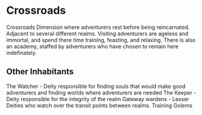 # Crossroads

Crossroads Dimension where adventurers rest before being reincarnated. Adjacent to several different realms.
Visiting adventurers are ageless and immortal, and spend there time training, feasting, and relaxing.
There is also an academy, staffed by adventurers who have chosen to remain here indefinately.

## Other Inhabitants
The Watcher - Deity responsible for finding souls that would make good adventurers and finding worlds where adventurers are needed
The Keeper - Deity responsible for the integrity of the realm
Gateway wardens - Lesser Deities who watch over the transit points between realms.
Training Golems

